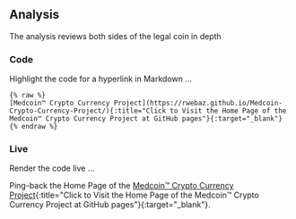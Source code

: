 ## Analysis

The analysis reviews both sides of the legal coin in depth

### Code

Highlight the code for a hyperlink in Markdown ...

```liquid
{% raw %}
[Medcoin™ Crypto Currency Project](https://rwebaz.github.io/Medcoin-Crypto-Currency-Project/){:title="Click to Visit the Home Page of the Medcoin™ Crypto Currency Project at GitHub pages"}{:target="_blank"}
{% endraw %}
```

### Live

Render the code live ...

Ping-back the Home Page of the [Medcoin™ Crypto Currency Project](https://rwebaz.github.io/Medcoin-Crypto-Currency-Project/){:title="Click to Visit the Home Page of the Medcoin™ Crypto Currency Project at GitHub pages"}{:target="_blank"}.
